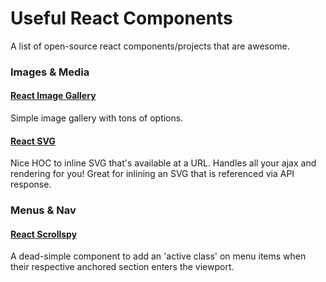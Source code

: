# Useful React Components

A list of open-source react components/projects that are awesome.

### Images & Media

#### [React Image Gallery](https://www.npmjs.com/package/react-image-gallery)

Simple image gallery with tons of options.

#### [React SVG](https://www.npmjs.com/package/react-svg)

Nice HOC to inline SVG that's available at a URL. Handles all your ajax and rendering for you! Great for inlining an SVG that is referenced via API response.

### Menus & Nav

#### [React Scrollspy](https://www.npmjs.com/package/react-scrollspy)

A dead-simple component to add an 'active class' on menu items when their respective anchored section enters the viewport.

